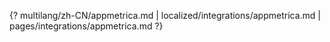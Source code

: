 {? multilang/zh-CN/appmetrica.md | localized/integrations/appmetrica.md | pages/integrations/appmetrica.md ?}
